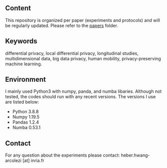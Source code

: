 ## Content
This repository is organized per paper (experiments and protocols) and will be regularly updated. Please refer to the [papers](https://github.com/hharcolezi/ldp-protocols-mobility-cdrs/tree/main/papers) folder.

## Keywords
differential privacy, local differential privacy, longitudinal studies, multidimensional data, big data privacy, human mobility, privacy-preserving machine learning.

## Environment
I mainly used Python3 with numpy, panda, and numba libaries. Although not tested, the codes should run with any recent versions. The versions I use are listed below:

- Python 3.8.8
- Numpy 1.19.5
- Pandas 1.2.4
- Numba 0.53.1

## Contact
For any question about the experiments please contact: heber.hwang-arcolezi [at] inria.fr
